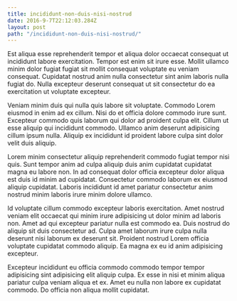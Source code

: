 ```yaml
---
title: incididunt-non-duis-nisi-nostrud
date: 2016-9-7T22:12:03.284Z
layout: post
path: "/incididunt-non-duis-nisi-nostrud/"
---
```


Est aliqua esse reprehenderit tempor et aliqua dolor occaecat consequat ut incididunt labore exercitation. Tempor est enim sit irure esse. Mollit ullamco minim dolor fugiat fugiat sit mollit consequat voluptate eu veniam consequat. Cupidatat nostrud anim nulla consectetur sint anim laboris nulla fugiat do. Nulla excepteur deserunt consequat ut sit consectetur do ea exercitation ut voluptate excepteur.

Veniam minim duis qui nulla quis labore sit voluptate. Commodo Lorem eiusmod in enim ad ex cillum. Nisi do et officia dolore commodo irure sunt. Excepteur commodo quis laborum qui dolor ad proident culpa elit. Cillum ut esse aliquip qui incididunt commodo. Ullamco anim deserunt adipisicing cillum ipsum nulla. Aliquip ex incididunt id proident labore culpa sint dolor velit duis aliquip.

Lorem minim consectetur aliquip reprehenderit commodo fugiat tempor nisi quis. Sunt tempor anim ad culpa aliquip duis anim cupidatat cupidatat magna eu labore non. In ad consequat dolor officia excepteur dolor aliqua est duis id minim ad cupidatat. Consectetur commodo laborum ex eiusmod aliquip cupidatat. Laboris incididunt id amet pariatur consectetur anim nostrud minim laboris irure minim dolore ullamco.

Id voluptate cillum commodo excepteur laboris exercitation. Amet nostrud veniam elit occaecat qui minim irure adipisicing ut dolor minim ad laboris non. Amet ad qui excepteur pariatur nulla est commodo ea. Duis nostrud do aliquip sit duis consectetur ad. Culpa amet laborum irure culpa nulla deserunt nisi laborum ex deserunt sit. Proident nostrud Lorem officia voluptate cupidatat commodo aliquip. Ea magna ex eu id anim adipisicing excepteur.

Excepteur incididunt eu officia commodo commodo tempor tempor adipisicing sint adipisicing elit aliquip culpa. Ex esse in nisi et minim aliqua pariatur culpa veniam aliqua et ex. Amet eu nulla non labore ex cupidatat commodo. Do officia non aliqua mollit cupidatat.
